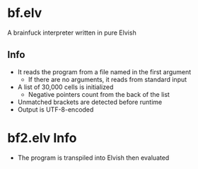 # bf.elv

A brainfuck interpreter written in pure Elvish

## Info

- It reads the program from a file named in the first argument
	- If there are no arguments, it reads from standard input
- A list of 30,000 cells is initialized
	- Negative pointers count from the back of the list
- Unmatched brackets are detected before runtime
- Output is UTF-8-encoded

# bf2.elv Info

- The program is transpiled into Elvish then evaluated
